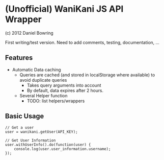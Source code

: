 # (Unofficial) WaniKani JS API Wrapper

(c) 2012 Daniel Bowring

First writing/test version. Need to add comments, testing, documentation, ...

## Features

- Automatic Data caching
    - Queries are cached (and stored in localStorage where available) to
        avoid duplicate queries
        - Takes query arguments into account
        - By default, data expires after 2 hours.
    - Several Helper function
        - TODO: list helpers/wrappers

## Basic Usage

    // Get a user
    user = wanikani.getUser(API_KEY);

    // Get User Information
    user.withUserInfo().do(function(user) {
        console.log(user.user_information.username);
    });
